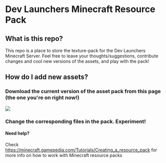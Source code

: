 # Dev Launchers Minecraft Resource Pack

## What is this repo?
This repo is a place to store the texture-pack for the Dev Launchers Minecraft Server.
Feel free to leave your thoughts/suggestions, contribute changes and cool new versions of the assets, and play with the pack!

## How do I add new assets? 
### Download the current version of the asset pack from __this__ page (the one you're on right now!)
[![](https://cdn.discordapp.com/attachments/705526685134487614/785335049695658004/download_1.png)](Screenshot)

### Change the corresponding files in the pack. Experiment!

#### Need help?
Check https://minecraft.gamepedia.com/Tutorials/Creating_a_resource_pack for more info on how to work with Minecraft resource packs
